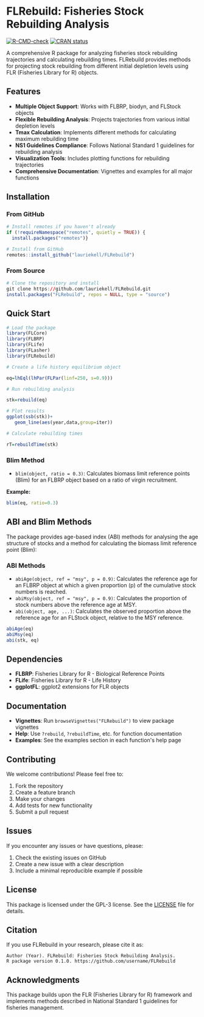# FLRebuild: Fisheries Stock Rebuilding Analysis

[![R-CMD-check](https://github.com/username/FLRebuild/workflows/R-CMD-check/badge.svg)](https://github.com/username/FLRebuild/actions)
[![CRAN status](https://www.r-pkg.org/badges/version/FLRebuild)](https://CRAN.R-project.org/package=FLRebuild)

A comprehensive R package for analyzing fisheries stock rebuilding trajectories and calculating rebuilding times. FLRebuild provides methods for projecting stock rebuilding from different initial depletion levels using FLR (Fisheries Library for R) objects.

## Features

- **Multiple Object Support**: Works with FLBRP, biodyn, and FLStock objects
- **Flexible Rebuilding Analysis**: Projects trajectories from various initial depletion levels
- **Tmax Calculation**: Implements different methods for calculating maximum rebuilding time
- **NS1 Guidelines Compliance**: Follows National Standard 1 guidelines for rebuilding analysis
- **Visualization Tools**: Includes plotting functions for rebuilding trajectories
- **Comprehensive Documentation**: Vignettes and examples for all major functions

## Installation


### From GitHub
```r
# Install remotes if you haven't already
if (!requireNamespace("remotes", quietly = TRUE)) {
  install.packages("remotes")}

# Install from GitHub
remotes::install_github("lauriekell/FLRebuild")
```

### From Source
```r
# Clone the repository and install
git clone https://github.com/lauriekell/FLRebuild.git
install.packages("FLRebuild", repos = NULL, type = "source")
```

## Quick Start

```r
# Load the package
library(FLCore)
library(FLBRP)
library(FLife)
library(FLasher)
library(FLRebuild)
```

```r
# Create a life history equilibrium object

eq=lhEql(lhPar(FLPar(linf=250, s=0.9)))
```

```r
# Run rebuilding analysis

stk=rebuild(eq)
```

```r
# Plot results
ggplot(ssb(stk))+
   geom_line(aes(year,data,group=iter))
```

```r
# Calculate rebuilding times

rT=rebuildTime(stk)
```


### Blim Method

- `blim(object, ratio = 0.3)`: Calculates biomass limit reference points (Blim) for an FLBRP object based on a ratio of virgin recruitment.

**Example:**
```r
blim(eq, ratio=0.3)
```

## ABI and Blim Methods

The package provides age-based index (ABI) methods for analysing the age structure of stocks and a method for calculating the biomass limit reference point (Blim):

### ABI Methods

- `abiAge(object, ref = "msy", p = 0.9)`: Calculates the reference age for an FLBRP object at which a given proportion (p) of the cumulative stock numbers is reached.
- `abiMsy(object, ref = "msy", p = 0.9)`: Calculates the proportion of stock numbers above the reference age at MSY.
- `abi(object, age, ...)`: Calculates the observed proportion above the reference age for an FLStock object, relative to the MSY reference.


```r
abiAge(eq)
abiMsy(eq)
abi(stk, eq)
```


## Dependencies

- **FLBRP**: Fisheries Library for R - Biological Reference Points
- **FLife**: Fisheries Library for R - Life History
- **ggplotFL**: ggplot2 extensions for FLR objects


## Documentation

- **Vignettes**: Run `browseVignettes("FLRebuild")` to view package vignettes
- **Help**: Use `?rebuild`, `?rebuildTime`, etc. for function documentation
- **Examples**: See the examples section in each function's help page

## Contributing

We welcome contributions! Please feel free to:

1. Fork the repository
2. Create a feature branch
3. Make your changes
4. Add tests for new functionality
5. Submit a pull request

## Issues

If you encounter any issues or have questions, please:

1. Check the existing issues on GitHub
2. Create a new issue with a clear description
3. Include a minimal reproducible example if possible

## License

This package is licensed under the GPL-3 license. See the [LICENSE](LICENSE) file for details.

## Citation

If you use FLRebuild in your research, please cite it as:

```
Author (Year). FLRebuild: Fisheries Stock Rebuilding Analysis. 
R package version 0.1.0. https://github.com/username/FLRebuild
```

## Acknowledgments

This package builds upon the FLR (Fisheries Library for R) framework and implements methods described in National Standard 1 guidelines for fisheries management. 
